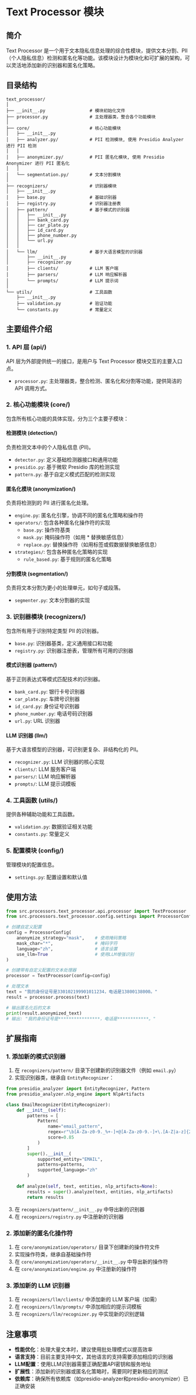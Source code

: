# Text Processor 模块

## 简介

Text Processor 是一个用于文本隐私信息处理的综合性模块，提供文本分割、PII（个人隐私信息）检测和匿名化等功能。该模块设计为模块化和可扩展的架构，可以灵活地添加新的识别器和匿名化策略。

## 目录结构

```
text_processor/
│
├── __init__.py                 # 模块初始化文件
├── processor.py                # 主处理器类，整合各个功能模块
│
├── core/                       # 核心功能模块
│   ├── __init__.py
│   ├── analyzer.py/            # PII 检测模块, 使用 Presidio Analyzer 进行 PII 检测
│   │
│   ├── anonymizer.py/          # PII 匿名化模块, 使用 Presidio Anonymizer 进行 PII 匿名化
│   │
│   └── segmentation.py/        # 文本分割模块
│
├── recognizers/                # 识别器模块
│   ├── __init__.py
│   ├── base.py                 # 基础识别器
│   ├── registry.py             # 识别器注册表
│   ├── pattern/                # 基于模式的识别器
│   │   ├── __init__.py
│   │   ├── bank_card.py
│   │   ├── car_plate.py
│   │   ├── id_card.py
│   │   ├── phone_number.py
│   │   └── url.py
│   │
│   └── llm/                    # 基于大语言模型的识别器
│       ├── __init__.py
│       ├── recognizer.py
│       ├── clients/            # LLM 客户端
│       ├── parsers/            # LLM 响应解析器
│       └── prompts/            # LLM 提示词
│
└── utils/                      # 工具函数
    ├── __init__.py
    ├── validation.py           # 验证功能
    └── constants.py            # 常量定义
```

## 主要组件介绍

### 1. API 层 (api/)

API 层为外部提供统一的接口，是用户与 Text Processor 模块交互的主要入口点。

- `processor.py`: 主处理器类，整合检测、匿名化和分割等功能，提供简洁的 API 调用方式。

### 2. 核心功能模块 (core/)

包含所有核心功能的具体实现，分为三个主要子模块：

#### 检测模块 (detection/)

负责检测文本中的个人隐私信息 (PII)。

- `detector.py`: 定义基础检测器接口和通用功能
- `presidio.py`: 基于微软 Presidio 库的检测实现
- `pattern.py`: 基于自定义模式匹配的检测实现

#### 匿名化模块 (anonymization/)

负责将检测到的 PII 进行匿名化处理。

- `engine.py`: 匿名化引擎，协调不同的匿名化策略和操作符
- `operators/`: 包含各种匿名化操作符的实现
  - `base.py`: 操作符基类
  - `mask.py`: 掩码操作符（如用 * 替换敏感信息）
  - `replace.py`: 替换操作符（如用标签或假数据替换敏感信息）
- `strategies/`: 包含各种匿名化策略的实现
  - `rule_based.py`: 基于规则的匿名化策略

#### 分割模块 (segmentation/)

负责将文本分割为更小的处理单元，如句子或段落。

- `segmenter.py`: 文本分割器的实现

### 3. 识别器模块 (recognizers/)

包含所有用于识别特定类型 PII 的识别器。

- `base.py`: 识别器基类，定义通用接口和功能
- `registry.py`: 识别器注册表，管理所有可用的识别器

#### 模式识别器 (pattern/)

基于正则表达式等模式匹配技术的识别器。

- `bank_card.py`: 银行卡号识别器
- `car_plate.py`: 车牌号识别器
- `id_card.py`: 身份证号识别器
- `phone_number.py`: 电话号码识别器
- `url.py`: URL 识别器

#### LLM 识别器 (llm/)

基于大语言模型的识别器，可识别更复杂、非结构化的 PII。

- `recognizer.py`: LLM 识别器的核心实现
- `clients/`: LLM 服务客户端
- `parsers/`: LLM 响应解析器
- `prompts/`: LLM 提示词模板

### 4. 工具函数 (utils/)

提供各种辅助功能和工具函数。

- `validation.py`: 数据验证相关功能
- `constants.py`: 常量定义

### 5. 配置模块 (config/)

管理模块的配置信息。

- `settings.py`: 配置设置和默认值

## 使用方法

```python
from src.processors.text_processor.api.processor import TextProcessor
from src.processors.text_processor.config.settings import ProcessorConfig

# 创建自定义配置
config = ProcessorConfig(
    anonymize_strategy="mask",    # 使用掩码策略
    mask_char="*",                # 掩码字符
    language="zh",                # 语言设置
    use_llm=True                  # 使用LLM增强识别
)

# 创建带有自定义配置的文本处理器
processor = TextProcessor(config=config)

# 处理文本
text = "我的身份证号是330102199901011234，电话是13800138000。"
result = processor.process(text)

# 输出匿名化后的文本
print(result.anonymized_text)
# 输出: "我的身份证号是****************，电话是************。"
```

## 扩展指南

### 1. 添加新的模式识别器

1. 在 `recognizers/pattern/` 目录下创建新的识别器文件（例如 `email.py`）
2. 实现识别器类，继承自 `EntityRecognizer`：

```python
from presidio_analyzer import EntityRecognizer, Pattern
from presidio_analyzer.nlp_engine import NlpArtifacts

class EmailRecognizer(EntityRecognizer):
    def __init__(self):
        patterns = [
            Pattern(
                name="email_pattern",
                regex=r"\b[A-Za-z0-9._%+-]+@[A-Za-z0-9.-]+\.[A-Z|a-z]{2,}\b",
                score=0.85
            )
        ]
        super().__init__(
            supported_entity="EMAIL",
            patterns=patterns,
            supported_language="zh"
        )
    
    def analyze(self, text, entities, nlp_artifacts=None):
        results = super().analyze(text, entities, nlp_artifacts)
        return results
```

3. 在 `recognizers/pattern/__init__.py` 中导出新的识别器
4. 在 `recognizers/registry.py` 中注册新的识别器

### 2. 添加新的匿名化操作符

1. 在 `core/anonymization/operators/` 目录下创建新的操作符文件
2. 实现操作符类，继承自基础操作符
3. 在 `core/anonymization/operators/__init__.py` 中导出新的操作符
4. 在 `core/anonymization/engine.py` 中注册新的操作符

### 3. 添加新的 LLM 识别器

1. 在 `recognizers/llm/clients/` 中添加新的 LLM 客户端（如需）
2. 在 `recognizers/llm/prompts/` 中添加相应的提示词模板
3. 在 `recognizers/llm/recognizer.py` 中实现新的识别逻辑


## 注意事项

- **性能优化**：处理大量文本时，建议使用批处理模式以提高效率
- **语言支持**：目前主要支持中文，其他语言的支持需要添加相应的识别器
- **LLM配置**：使用LLM识别器需要正确配置API密钥和服务地址
- **扩展性**：添加新的识别器或匿名化策略时，需要同时更新相应的测试
- **依赖库**：确保所有依赖库（如presidio-analyzer和presidio-anonymizer）已正确安装
